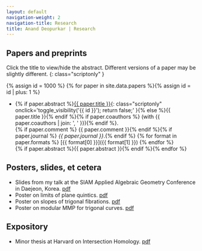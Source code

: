 ```yaml
---
layout: default
navigation-weight: 2
navigation-title: Research
title: Anand Deopurkar | Research 
---
```


<script type="text/javascript">
<!--
function toggle_visibility(id) {
	var e = document.getElementById(id);
	if(e.style.display == 'block')
		e.style.display = 'none';
	else
		e.style.display = 'block';
	}
//-->
</script>

<noscript>
<style type="text/css">
<!-- 

.summary{
	display: block;
}
	
.scriptonly{
  display: none;
}
-->
</style>
</noscript>
	

## Papers and preprints

Click the title to view/hide the abstract. Different versions of a paper may be slightly different.
{: class="scriptonly" }

{% assign id = 1000 %}
{% for paper in site.data.papers %}{% assign id = id | plus: 1 %}
* {% if paper.abstract %}[{{ paper.title }}](#){: class="scriptonly" onclick='toggle_visibility(\'{{ id }}\'); return false;' }{% else %}{{ paper.title }}{% endif %}{% if paper.coauthors %} (with {{ paper.coauthors | join: ', ' }}){% endif %}.  
{% if paper.comment %} {{ paper.comment }}{% endif %}{% if paper.journal %} *{{ paper.journal }}*.{% endif %} {% for format in paper.formats %} [{{ format[0] }}]({{ format[1] }}) {% endfor %}  
{% if paper.abstract %}<span id="{{ id }}" class="summary">{{ paper.abstract }}</span>{% endif %}{% endfor %}

## Posters, slides, et cetera

* Slides from my talk at the SIAM Applied Algebraic Geometry Conference in Daejeon, Korea. [pdf](papers/siam_talk.pdf)
* Poster on limits of plane quintics. [pdf](papers/quintics_poster.pdf)
* Poster on slopes of trigonal fibrations. [pdf](papers/slopes_poster.pdf)
* Poster on modular MMP for trigonal curves. [pdf](papers/trig_poster.pdf)

## Expository

* Minor thesis at Harvard on Intersection Homology. [pdf](papers/anandrd_minor_thesis.pdf)
